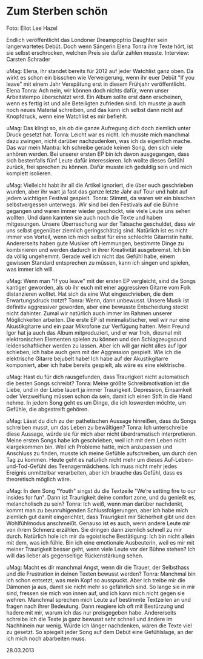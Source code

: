 # Zum Sterben schön


Foto: Eliot Lee Hazel

Endlich veröffentlicht das Londoner Dreampoptrio Daughter sein langerwartetes Debüt. Doch wenn Sängerin Elena Tonra ihre Texte hört, ist sie selbst erschrocken, welchen Preis sie dafür zahlen musste. Interview: Carsten Schrader

uMag: Elena, ihr standet bereits für 2012 auf jeder Watchlist ganz oben. Da wirkt es schon ein bisschen wie Verweigerung, wenn ihr euer Debüt "If you leave" mit einem Jahr Verspätung erst in diesem Frühjahr veröffentlicht.
Elena Tonra: Ach nein, wir können doch nichts dafür, wenn unser Arbeitstempo überschätzt wird. Ein Album sollte erst dann erscheinen, wenn es fertig ist und alle Beteiligten zufrieden sind. Ich musste ja auch noch neues Material schreiben, und das kann ich selbst dann nicht auf Knopfdruck, wenn eine Watchlist es mir befiehlt.

uMag: Das klingt so, als ob die ganze Aufregung dich doch ziemlich unter Druck gesetzt hat.
Tonra: Leicht war es nicht. Ich musste mich manchmal dazu zwingen, nicht darüber nachzudenken, was ich da eigentlich mache. Das war mein Mantra: Ich schreibe gerade keinen Song, den sich viele anhören werden. Bei unserer ersten EP bin ich davon ausgegangen, dass sich bestenfalls fünf Leute dafür interessieren. Ich wollte dieses Gefühl zurück, frei sprechen zu können. Dafür musste ich geduldig sein und mich komplett isolieren.

uMag: Vielleicht habt ihr all die Artikel ignoriert, die über euch geschrieben wurden, aber ihr wart ja fast das ganze letzte Jahr auf Tour und habt auf jedem wichtigen Festival gespielt.
Tonra: Stimmt, da waren wir ein bisschen selbstvergessen unterwegs. Wir sind bei den Festivals auf die Bühne gegangen und waren immer wieder geschockt, wie viele Leute uns sehen wollten. Und dann kannten sie auch noch die Texte und haben mitgesungen. Unsere Überraschung war der Tatsache geschuldet, dass wir uns selbst gegenüber ziemlich geringschätzig sind. Natürlich ist es nicht immer von Vorteil, wenn ich mich selbst für eine schlechte Gitarristin halte. Andererseits haben gute Musiker oft Hemmungen, bestimmte Dinge zu kombinieren und werden dadurch in ihrer Kreativität ausgebremst. Ich bin da völlig ungehemmt. Gerade weil ich nicht das Gefühl habe, einem gewissen Standard entsprechen zu müssen, kann ich singen und spielen, was immer ich will.

uMag: Wenn man "If you leave" mit der ersten EP vergleicht, sind die Songs kantiger geworden, als ob ihr euch mit einer aggressiven Gitarre vom Folk distanzieren wolltet. Hat sich da eine Wut eingeschrieben, die dem Erwartungsdruck trotzt?
Tonra: Wenn, dann unbewusst. Unsere Musik ist definitiv aggressiver geworden, aber eine bewusste Entscheidung steckt nicht dahinter. Zumal wir natürlich auch immer im Rahmen unserer Möglichkeiten arbeiten. Die erste EP ist minimalistischer, weil wir nur eine Akustikgitarre und ein paar Mikrofone zur Verfügung hatten. Mein Freund Igor hat ja auch das Album mitproduziert, und er war froh, diesmal mit elektronischen Elementen spielen zu können und den Schlagzeugsound leidenschaftlicher werden zu lassen. Aber ich will gar nicht alles auf Igor schieben, ich habe auch gern mit der Aggression gespielt. Wie ich die elektrische Gitarre bejubelt habe! Ich habe auf der Akustikgitarre komponiert, aber ich habe bereits gespielt, als wäre es eine elektrische.

uMag: Hast du für dich rausgefunden, dass Traurigkeit nicht automatisch die besten Songs schreibt?
Tonra: Meine größte Schreibmotivation ist die Liebe, und in der Liebe lauert ja immer Traurigkeit. Depression, Einsamkeit oder Verzweiflung müssen schon da sein, damit ich einen Stift in die Hand nehme. In jedem Song geht es um Dinge, die ich loswerden möchte, um Gefühle, die abgestreift gehören.

uMag: Lässt du dich zu der pathetischen Aussage hinreißen, dass du Songs schreiben musst, um das Leben zu bewältigen?
Tonra: Ich unterschreibe diese Aussage, würde sie für mich aber nicht überdramatisch interpretieren. Meine ersten Songs habe ich geschrieben, weil ich mit dem Leben nicht klargekommen bin. Weil ich Probleme hatte, mich anzupassen und Anschluss zu finden, musste ich meine Gefühle aufschreiben, um durch den Tag zu kommen. Heute geht es natürlich nicht mehr um dieses Auf-Leben-und-Tod-Gefühl des Teenagermädchens. Ich muss nicht mehr jedes Ereignis unmittelbar verarbeiten, aber ich brauche das Gefühl, dass es theoretisch möglich wäre.

uMag: In dem Song "Youth" singst du die Textzeile "We’re setting fire to our insides for fun". Dann ist Traurigkeit deine comfort zone, und du genießt es, melancholisch zu sein?
Tonra: Ich weiß, wenn man darüber nachdenkt, kommt man zu beunruhigenden Schlussfolgerungen, aber ich habe mich ziemlich gut damit eingerichtet, dass Traurigkeit mir Sicherheit gibt und den Wohlfühlmodus anschmeißt. Genauso ist es auch, wenn andere Leute mir von ihrem Schmerz erzählen. Sie dringen dann ziemlich schnell zu mir durch. Natürlich hole ich mir da egoistische Bestätigung: Ich bin nicht allein mit dem, was ich fühle. Bin ich eine emotionale Ausbeuterin, weil es mir mit meiner Traurigkeit besser geht, wenn viele Leute vor der Bühne stehen? Ich will das lieber als gegenseitige Rückenstärkung sehen.

uMag: Macht es dir manchmal Angst, wenn dir die Trauer, der Selbsthass und die Frustration in deinen Texten bewusst werden?
Tonra: Manchmal bin ich schon entsetzt, was mein Kopf so ausspuckt. Aber ich treibe mir die Dämonen ja aus, damit sie nicht mehr so gefährlich sind. So lange sie in mir sind, fressen sie mich von innen auf, und ich kann mich nicht gegen sie wehren. Manchmal sprechen mich Leute auf bestimmte Textzeilen an und fragen nach ihrer Bedeutung. Dann reagiere ich oft mit Bestürzung und hadere mit mir, warum ich das nur preisgegeben habe. Andererseits schreibe ich die Texte ja ganz bewusst sehr schnell und ändere im Nachhinein nur wenig. Würde ich länger nachdenken, wären die Texte viel zu gesetzt. So spiegelt jeder Song auf dem Debüt eine Gefühlslage, an der ich mich noch abarbeiten muss.

28.03.2013
